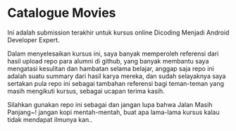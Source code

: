 # Catalogue Movies
Ini adalah submission terakhir untuk kursus online Dicoding Menjadi Android Developer Expert.

Dalam menyelesaikan kursus ini, saya banyak memperoleh referensi dari hasil upload repo para alumni di github, yang banyak membantu saya mengatasi kesulitan dan hambatan selama belajar, anggap saja repo ini adalah suatu summary dari hasil karya mereka, dan sudah selayaknya saya sertakan pula repo ini sebagai tambahan referensi bagi teman-teman yang masih mengikuti kursus, sebagai ucapan terima kasih. 

Silahkan gunakan repo ini sebagai dan jangan lupa bahwa Jalan Masih Panjang~! jangan kopi mentah-mentah, buat apa lama-lama kursus kalau tidak mendapat ilmunya kan..


